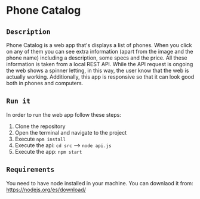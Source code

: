 # Phone Catalog

## `Description`
Phone Catalog is a web app that's displays a list of phones. When you click on any of them you can see extra information (apart from the image and the phone name) including a description, some specs and the price. All these information is taken from a local REST API. While the API request is ongoing the web shows a spinner letting, in this way, the user know that the web is actually working. Additionally, this app is responsive so that it can look good both in phones and computers.

## `Run it`
In order to run the web app follow these steps:
1. Clone the repository
2. Open the terminal and navigate to the project
3. Execute `npm install`
4. Execute the api: `cd src` -->  `node api.js`
5. Execute the app: `npm start`

## `Requirements`

You need to have node installed in your machine. You can downlaod it from: https://nodejs.org/es/download/
